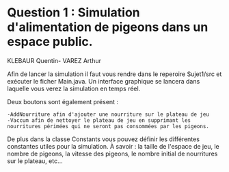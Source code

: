 # Question 1 : Simulation d'alimentation de pigeons dans un espace public.

KLEBAUR Quentin- VAREZ Arthur

Afin de lancer la simulation il faut vous rendre dans le reperoire Sujet1/src et exécuter le ficher Main.java. Un interface graphique se lancera dans laquelle vous verez la simulation en temps réel. 

Deux boutons sont également présent : 

	-AddNourriture afin d'ajouter une nourriture sur le plateau de jeu
	-Vaccum afin de nettoyer le plateau de jeu en supprimant les nourritures périmées qui ne seront pas consommées par les pigeons.

De plus dans la classe Constants vous pouvez définir les différentes constantes utiles pour la simulation. À savoir : la taille de l'espace de jeu, le nombre de pigeons, la vitesse des pigeons, le nombre initial de nourritures sur le plateau, etc...

